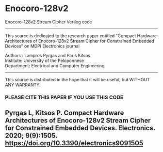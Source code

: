 # Enocoro-128v2
Enocoro-128v2 Stream Cipher Verilog code

------------------------------------------------------------------------------------------------
This source is dedicated to the research paper entitled "Compact Hardware Architectures of Enocoro-128v2 Stream Cipher for Constrained Embedded Devices" on MDPI Electronics journal

Authors : Lampros Pyrgas and Paris Kitsos                            
Institute: University of the Peloponnese                                                  
Department: Electrical and Computer Engineering                                          
--                                                                                            --
This source is distributed in the hope that it will be useful, but WITHOUT ANY WARRANTY.

### PLEASE CITE THIS PAPER IF YOU USE THIS CODE
Pyrgas L, Kitsos P. Compact Hardware Architectures of Enocoro-128v2 Stream Cipher for Constrained Embedded Devices. Electronics. 2020; 9(9):1505. https://doi.org/10.3390/electronics9091505 
------------------------------------------------------------------------------------------------
